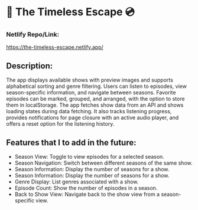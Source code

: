 



 # 🎵 The Timeless Escape 💿
 ### **Netlify Repo/Link**: 
  https://the-timeless-escape.netlify.app/

## Description:
The app displays available shows with preview images and supports alphabetical sorting and genre filtering. Users can listen to episodes, view season-specific information, and navigate between seasons. Favorite episodes can be marked, grouped, and arranged, with the option to store them in localStorage. The app fetches show data from an API and shows loading states during data fetching. It also tracks listening progress, provides notifications for page closure with an active audio player, and offers a reset option for the listening history.

## Features that I to add in the future:
- Season View: Toggle to view episodes for a selected season.
- Season Navigation: Switch between different seasons of the same show.
- Season Information: Display the number of seasons for a show.
- Season Information: Display the number of seasons for a show.
- Genre Display: List genres associated with a show.
- Episode Count: Show the number of episodes in a season.
- Back to Show View: Navigate back to the show view from a season-specific view.
  
